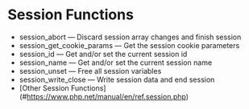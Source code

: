 # Session Functions

- session_abort — Discard session array changes and finish session
- session_get_cookie_params — Get the session cookie parameters
- session_id — Get and/or set the current session id
- session_name — Get and/or set the current session name
- session_unset — Free all session variables
- session_write_close — Write session data and end session
- [Other Session Functions] (#https://www.php.net/manual/en/ref.session.php)
